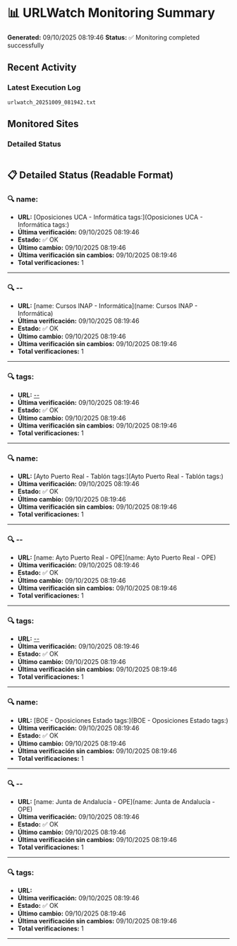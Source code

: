 # 📊 URLWatch Monitoring Summary

**Generated:** 09/10/2025 08:19:46
**Status:** ✅ Monitoring completed successfully

## Recent Activity

### Latest Execution Log
`urlwatch_20251009_081942.txt`

## Monitored Sites

### Detailed Status
```
```

## 📋 Detailed Status (Readable Format)

### 🔍 name:

- **URL:** [Oposiciones UCA - Informática	tags:](Oposiciones UCA - Informática	tags:)
- **Última verificación:** 09/10/2025 08:19:46
- **Estado:** ✅ OK
- **Último cambio:** 09/10/2025 08:19:46
- **Última verificación sin cambios:** 09/10/2025 08:19:46
- **Total verificaciones:** 1

---

### 🔍 --

- **URL:** [name: Cursos INAP - Informática](name: Cursos INAP - Informática)
- **Última verificación:** 09/10/2025 08:19:46
- **Estado:** ✅ OK
- **Último cambio:** 09/10/2025 08:19:46
- **Última verificación sin cambios:** 09/10/2025 08:19:46
- **Total verificaciones:** 1

---

### 🔍 tags:

- **URL:** [--](--)
- **Última verificación:** 09/10/2025 08:19:46
- **Estado:** ✅ OK
- **Último cambio:** 09/10/2025 08:19:46
- **Última verificación sin cambios:** 09/10/2025 08:19:46
- **Total verificaciones:** 1

---

### 🔍 name:

- **URL:** [Ayto Puerto Real - Tablón	tags:](Ayto Puerto Real - Tablón	tags:)
- **Última verificación:** 09/10/2025 08:19:46
- **Estado:** ✅ OK
- **Último cambio:** 09/10/2025 08:19:46
- **Última verificación sin cambios:** 09/10/2025 08:19:46
- **Total verificaciones:** 1

---

### 🔍 --

- **URL:** [name: Ayto Puerto Real - OPE](name: Ayto Puerto Real - OPE)
- **Última verificación:** 09/10/2025 08:19:46
- **Estado:** ✅ OK
- **Último cambio:** 09/10/2025 08:19:46
- **Última verificación sin cambios:** 09/10/2025 08:19:46
- **Total verificaciones:** 1

---

### 🔍 tags:

- **URL:** [--](--)
- **Última verificación:** 09/10/2025 08:19:46
- **Estado:** ✅ OK
- **Último cambio:** 09/10/2025 08:19:46
- **Última verificación sin cambios:** 09/10/2025 08:19:46
- **Total verificaciones:** 1

---

### 🔍 name:

- **URL:** [BOE - Oposiciones Estado	tags:](BOE - Oposiciones Estado	tags:)
- **Última verificación:** 09/10/2025 08:19:46
- **Estado:** ✅ OK
- **Último cambio:** 09/10/2025 08:19:46
- **Última verificación sin cambios:** 09/10/2025 08:19:46
- **Total verificaciones:** 1

---

### 🔍 --

- **URL:** [name: Junta de Andalucía - OPE](name: Junta de Andalucía - OPE)
- **Última verificación:** 09/10/2025 08:19:46
- **Estado:** ✅ OK
- **Último cambio:** 09/10/2025 08:19:46
- **Última verificación sin cambios:** 09/10/2025 08:19:46
- **Total verificaciones:** 1

---

### 🔍 tags:

- **URL:** []()
- **Última verificación:** 09/10/2025 08:19:46
- **Estado:** ✅ OK
- **Último cambio:** 09/10/2025 08:19:46
- **Última verificación sin cambios:** 09/10/2025 08:19:46
- **Total verificaciones:** 1

---

